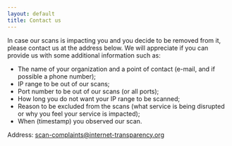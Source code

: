 ```yaml
---
layout: default
title: Contact us
---
```


In case our scans is impacting you and you decide to be removed from it, please contact us at the address below. We will appreciate if you can provide us with some additional information such as:

* The name of your organization and a point of contact (e-mail, and if possible a phone number);
* IP range to be out of our scans;
* Port number to be out of our scans (or all ports);
* How long you do not want your IP range to be scanned;
* Reason to be excluded from the scans (what service is being disrupted or why you feel your service is impacted);
* When (timestamp) you observed our scan.

Address: [scan-complaints@internet-transparency.org](mailto:scan-complaints@internet-transparency.org)
